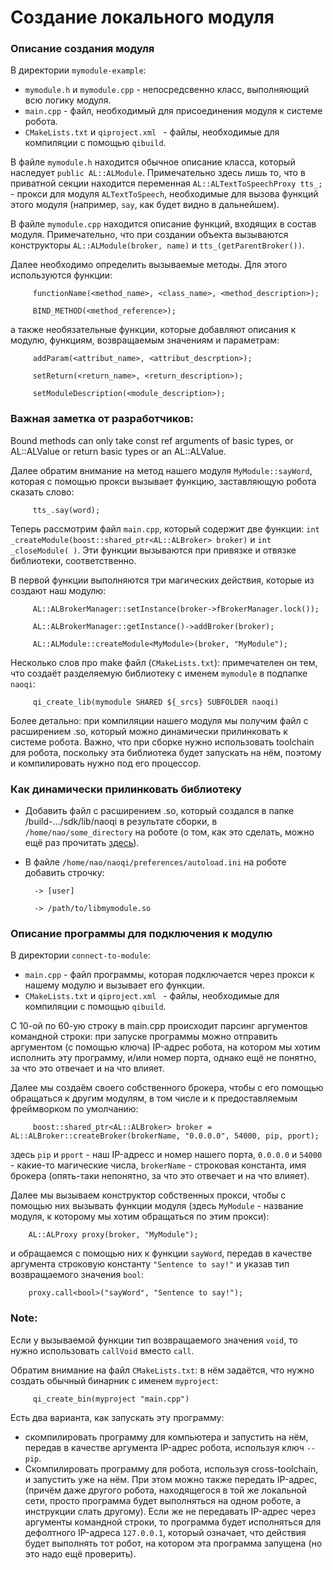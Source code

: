 # Создание локального модуля

### Описание создания модуля
В директории `mymodule-example`:
- `mymodule.h` и `mymodule.cpp` - непосредсвенно класс, выполняющий всю логику модуля. 
- `main.cpp` - файл, необходимый для присоединения модуля к системе робота. 
- `CMakeLists.txt` и `qiproject.xml ` - файлы, необходимые для компиляции с помощью `qibuild`.

В файле `mymodule.h` находится обычное описание класса, который наследует `public AL::ALModule`. Примечательно здесь лишь то, что в приватной секции находится переменная `AL::ALTextToSpeechProxy tts_;` - прокси для модуля `ALTextToSpeech`, необходимые для вызова функций этого модуля (например, `say`, как будет видно в дальнейшем).

В файле `mymodule.cpp` находится описание функций, входящих в состав модуля. Примечательно, что при создании объекта вызываются конструкторы `AL::ALModule(broker, name)` и `tts_(getParentBroker())`. 

Далее необходимо определить вызываемые методы. Для этого используются функции:

         functionName(<method_name>, <class_name>, <method_description>);
         
         BIND_METHOD(<method_reference>);
         
а также необязательные функции, которые добавляют описания к модулю, функциям, возвращаемым значениям и параметрам:

         addParam(<attribut_name>, <attribut_descrption>);
         
         setReturn(<return_name>, <return_description>);
         
         setModuleDescription(<module_description>);
         
### Важная заметка от разработчиков: 
Bound methods can only take const ref arguments of basic types,
or AL::ALValue or return basic types or an AL::ALValue.

Далее обратим внимание на метод нашего модуля `MyModule::sayWord`, которая с помощью прокси вызывает функцию, заставляющую робота сказать слово:

         tts_.say(word);
         
Теперь рассмотрим файл `main.cpp`, который содержит две функции: `int _createModule(boost::shared_ptr<AL::ALBroker> broker)` и `int _closeModule( )`. Эти функции вызываются при привязке и отвязке библиотеки, соответственно. 

В первой функции выполняются три магических действия, которые из создают наш модулю:

         AL::ALBrokerManager::setInstance(broker->fBrokerManager.lock());
         
         AL::ALBrokerManager::getInstance()->addBroker(broker);

         AL::ALModule::createModule<MyModule>(broker, "MyModule");
         
Несколько слов про make файл (`CMakeLists.txt`): примечателен он тем, что создаёт разделяемую библиотеку с именем `mymodule` в подпапке `naoqi`:

         qi_create_lib(mymodule SHARED ${_srcs} SUBFOLDER naoqi)

Более детально: при компиляции нашего модуля мы получим файл с расширением .so, который можно динамически прилинковать к системе робота. Важно, что при сборке нужно использовать toolchain для робота, поскольку эта библиотека будет запускать на нём, поэтому и компилировать нужно под его процессор. 

### Как динамически прилинковать библиотеку

* Добавить файл с расширением .so, который создался в папке /build-.../sdk/lib/naoqi в результате сборки, в `/home/nao/some_directory` на роботе (о том, как это сделать, можно ещё раз прочитать [здесь](https://github.com/robocupmipt/tutorials/blob/master/1_installation/connection-to-the-robot.md)). 
* В файле `/home/nao/naoqi/preferences/autoload.ini` на роботе добавить строчку:

        -> [user]
    
        -> /path/to/libmymodule.so

### Описание программы для подключения к модулю
В директории `connect-to-module`:
- `main.cpp` - файл программы, которая подключается через прокси к нашему модулю и вызывает его функции. 
- `CMakeLists.txt` и `qiproject.xml ` - файлы, необходимые для компиляции с помощью `qibuild`.

С 10-ой по 60-ую строку в main.cpp происходит парсинг аргументов командной строки: при запуске программы можно отправить аргументом (с помощью ключа) IP-адрес робота, на котором мы хотим исполнить эту программу, и/или номер порта, однако ещё не понятно, за что это отвечает и на что влияет.

Далее мы создаём своего собственного брокера, чтобы с его помощью обращаться к другим модулям, в том числе и к предоставляемым фреймворком по умолчанию:

         boost::shared_ptr<AL::ALBroker> broker = AL::ALBroker::createBroker(brokerName, "0.0.0.0", 54000, pip, pport);
         
здесь `pip` и `pport` - наш IP-адресс и номер нашего порта, `0.0.0.0` и `54000` - какие-то магические числа, `brokerName` - строковая константа, имя брокера (опять-таки непонятно, за что это отвечает и на что влияет).

Далее мы вызываем конструктор собственных прокси, чтобы с помощью них вызывать функции модуля (здесь `MyModule` - название модуля, к которому мы хотим обращаться по этим прокси):

        AL::ALProxy proxy(broker, "MyModule");
        
и обращаемся с помощью них к функции `sayWord`, передав в качестве аргумента строковую константу `"Sentence to say!"` и указав тип возвращаемого значения `bool`:
   
        proxy.call<bool>("sayWord", "Sentence to say!");
   
### Note: 
Если у вызываемой функции тип возвращаемого значения `void`, то нужно использовать `callVoid` вместо `call`.

Обратим внимание на файл `CMakeLists.txt`: в нём задаётся, что нужно создать обычный бинарник с именем `myproject`:

         qi_create_bin(myproject "main.cpp")
         
Есть два варианта, как запускать эту программу:
* скомпилировать программу для компьютера и запустить на нём, передав в качестве аргумента IP-адрес робота, используя ключ `--pip`.
* Скомпилировать программу для робота, используя cross-toolchain, и запустить уже на нём. При этом можно также передать IP-адрес, (причём даже другого робота, находящегося в той же локальной сети, просто программа будет выполняться на одном роботе, а инструкции слать другому). Если же не передавать IP-адрес через аргументы командной строки, то программа будет исполняться для дефолтного IP-адреса `127.0.0.1`, который означает, что действия будет выполнять тот робот, на котором эта программа запущена (но это надо ещё проверить).
